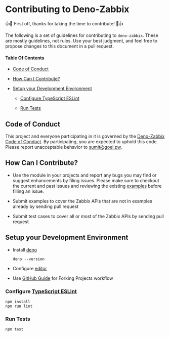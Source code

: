 # Contributing to Deno-Zabbix

:+1::tada: First off, thanks for taking the time to contribute! :tada::+1:

The following is a set of guidelines for contributing to `deno-zabbix`. These are mostly guidelines, not rules. Use your best judgment, and feel free to propose changes to this document in a pull request.

<!-- markdownlint-disable-next-line MD001 -->
#### Table Of Contents

* [Code of Conduct](#code-of-conduct)

* [How Can I Contribute?](#how-can-i-contribute)

* [Setup your Development Environment](#setup-your-development-environment)

  * [Configure TypeScript ESLint](#configure-typescript-eslint)

  * [Run Tests](#run-tests)

## Code of Conduct

This project and everyone participating in it is governed by the [Deno-Zabbix Code of Conduct](CODE_OF_CONDUCT.md). By participating, you are expected to uphold this code. Please report unacceptable behavior to [sumit@goel.pw](mailto:sumit@goel.pw).

## How Can I Contribute?

* Use the module in your projects and report any bugs you may find or suggest enhancements by filing issues. Please make sure to checkout the current and past issues and reviewing the existing [examples](examples) before filling an issue.

* Submit examples to cover the Zabbix APIs that are not in examples already by sending pull request

* Submit test cases to cover all or most of the Zabbix APIs by sending pull request

## Setup your Development Environment

* Install [deno](https://deno.land/manual/getting_started/installation)

  ```shell
  deno --version
  ```

* Configure [editor](https://deno.land/manual/getting_started/setup_your_environment)

* Use [GitHub Guide](https://guides.github.com/activities/forking/) for Forking Projects workflow

### Configure [TypeScript ESLint](https://github.com/typescript-eslint/typescript-eslint/tree/master/docs/getting-started/linting)

```shell
npm install
npm run lint
```

### Run Tests

```shell
npm test
```
